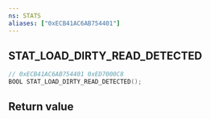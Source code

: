 ```yaml
---
ns: STATS
aliases: ["0xECB41AC6AB754401"]
---
```

## STAT_LOAD_DIRTY_READ_DETECTED

```c
// 0xECB41AC6AB754401 0xED7000C8
BOOL STAT_LOAD_DIRTY_READ_DETECTED();
```

## Return value
